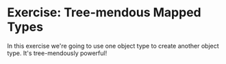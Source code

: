 # Exercise: Tree-mendous Mapped Types

In this exercise we're going to use one object type to create
another object type. It's tree-mendously powerful!
